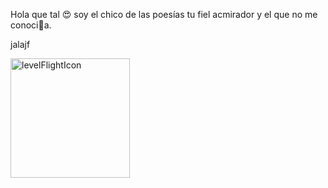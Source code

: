 Hola que tal 😍
soy el chico de las poesías 
tu fiel acmirador y el que no me conoci🐷a.

jalajf 

<img width="191" alt="levelFlightIcon" src="https://user-images.githubusercontent.com/62256666/165986891-5a54acaa-d189-4dfb-af91-b13d3b96529f.png">
